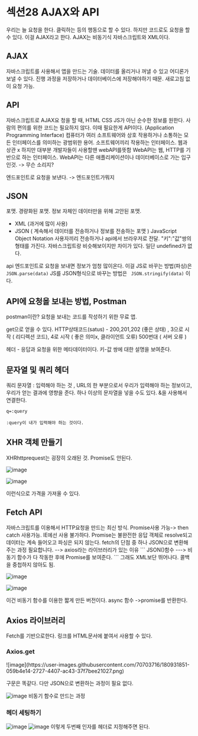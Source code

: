 <h1>섹션28 AJAX와 API</h1>

우리는 늘 요청을 한다. 클릭하는 등의 행동으로 할 수 있다. 
하지만 코드로도 요청을 할 수 있다. 이걸 AJAX라고 한다. 
AJAX는 비동기식 자바스크립트와 XML이다. 

<h2>AJAX</h2>
자바스크립트를 사용해서 앱을 만드는 기술. 데이터를 올리거나 꺼낼 수 있고 어디론가 보낼 수 있다. 
진행 과정을 저장하거나 데이터베이스에 저장해야하기 때문. 새로고침 없이 요청 가능. 

<h2>API</h2>

자바스크립트로 AJAX요 청을 할 때, HTML CSS JS가 아닌 순수한 정보를 원한다. 
사람의 편의를 위한 코드는 필요하지 않다. 이때 필요한게 API이다. (Application Programming Interface)
컴퓨터가 여러 소프트웨어와 상호 작용하거나 소통하는 모든 인터페이스를 의미하는 광범위한 용어. 
소프트웨어끼리 작용하는 인터페이스. 웹과 상관 x 
하지만 대부분 개발자들이 사용할땐 webAPI를뜻함 
WebAPI는 웹, HTTP를 기반으로 하는 인터페이스. WebAPI는 다른 애플리케이션이나 데이터베이스로 가는 입구인것. 
-> 무슨 소리지? 

엔드포인트로 요청을 보낸다. 
-> 엔드포인트가뭐지 

<h2>JSON</h2>

포맷. 경량화된 포맷. 정보 자체인 데이터만을 위해 고안된 포맷. 
- XML (과거에 많이 사용)
- JSON ( 계속해서 데이터를 전송하거나 정보를 전송하는 포맷 ) 
JavaScript Object Notation 
사용자끼리 전송하거나 api에서 브라우저로 전달. "키":"값"쌍의 형태를 가진다. 자바스크립트랑 비슷해보이지만 
차이가 있다. 일단 undefined가 없다. 

api 엔드포인트로 요청을 보내면 정보가 엄청 많이온다. 
이걸 JS로 바꾸는 방법(파싱)은 
``` JSON.parse(data) ```
JS를 JSON형식으로 바꾸는 방법은 
``` JSON.stringify(data)```
이다. 

<h2>API에 요청을 보내는 방법, Postman </h2>

postman이란? 요청을 보내는 코드를 작성하기 위한 무료 앱. 

get으로 얻을 수 있다. 
HTTP상태코드(satus) - 200,201,202 (좋은 상태) , 3으로 시작 ( 리디렉션 코드), 4로 시작 ( 좋은 의미x, 클라이언트 오류) 
500번대 ( 서버 오류 ) 

헤더 - 응답과 요청을 위한 메타데이터이다. 키-값 쌍에 대한 설명을 보여준다. 


<h2> 문자열 및 쿼리 헤더 </h2>

쿼리 문자열 : 입력해야 하는 것 , URL의 한 부분으로서 우리가 입력해야 하는 정보이고, 우리가 얻는 결과에 영향을 준다. 
하나 이상의 문자열을 넣을 수도 있다. &을 사용해서 연결한다. 
``` 
q=:query

:query이 내가 입력해야 하는 것이다. 
```

<h2> XHR 객체 만들기 </h2>

XHRhttprequest는 굉장히 오래된 것. Promise도 안된다. 


![image](https://user-images.githubusercontent.com/70703716/180929797-e36817be-056c-4761-b588-32a2c514a949.png)

![image](https://user-images.githubusercontent.com/70703716/180929984-524da109-add8-4be2-91a9-637d85e39ec5.png)

이런식으로 가격을 가져올 수 있다. 

<h2> Fetch API </h2>
자바스크립트를 이용해서 HTTP요청을 만드는 최신 방식. 
Promise사용 가능-> then catch 사용가능. IE에선 사용 불가하다. 
Promise는 불완전한 응답 객체로 resolve되고 데이터는 계속 들어오고 파싱은 되지 않는다. 
fetch의 단점 중 하나 JSON으로 변환해주는 과정 필요합니다. --> axios라는 라이브러리가 있는 이유
```
JSON()함수 ---> 비동기 함수가 다 작동한 후에 Promise를 보여준다. 
```
그래도 XML보단 뛰어나다. 콜백을 중첩하지 않아도 됨. 

![image](https://user-images.githubusercontent.com/70703716/180931098-5a052c44-e173-4fe6-9d0a-d440edd293aa.png)


![image](https://user-images.githubusercontent.com/70703716/180931146-eb717e6a-b43c-435d-83cd-7b55340bd10b.png)

이건 비동기 함수를 이용한 짧게 만든 버전이다. async 함수 ->promise를 반환한다. 

<h2> Axios 라이브러리 </h2>

Fetch를 기반으로한다. 링크를 HTML문서에 붙여서 사용할 수 있다. 

<h3> Axios.get </h3>
![image](https://user-images.githubusercontent.com/70703716/180931851-059b4e14-2727-4407-ac43-37f7bee21027.png)

구문은 똑같다. 다만 JSON으로 변환하는 과정이 필요 없다. 

![image](https://user-images.githubusercontent.com/70703716/180932068-a43cdf38-9dae-457a-b881-9cc83b226337.png)
비동기 함수로 만드는 과정 

<h3> 헤더 세팅하기  </h3>

![image](https://user-images.githubusercontent.com/70703716/180932975-bd5f2c9f-da0e-4a10-b131-8e731f919f9b.png)
![image](https://user-images.githubusercontent.com/70703716/180933090-3a0b7357-aa52-455c-af9d-a11892045226.png)
이렇게 두번째 인자를 헤더로 지정해주면 된다. 

